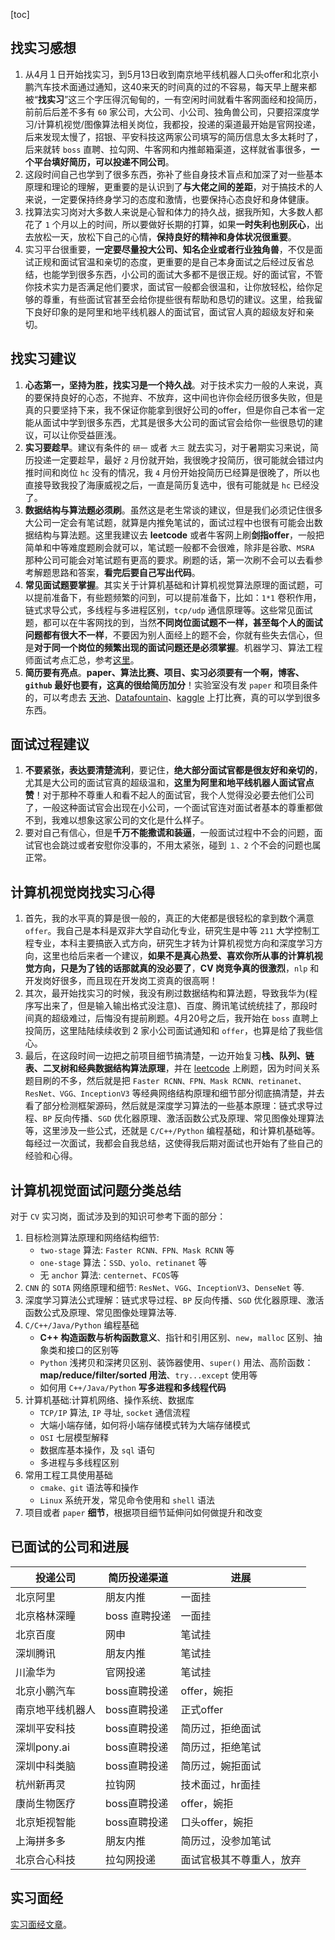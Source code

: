 [toc]

## 找实习感想

1. 从4月１日开始找实习，到5月13日收到南京地平线机器人口头offer和北京小鹏汽车技术面通过通知，这40来天的时间真的过的不容易，每天早上醒来都被“**找实习**”这三个字压得沉甸甸的，一有空闲时间就看牛客网面经和投简历，前前后后差不多有 `60` 家公司，大公司、小公司、独角兽公司，只要招深度学习/计算机视觉/图像算法相关岗位，我都投，投递的渠道最开始是官网投递，后来发现太慢了，招银、平安科技这两家公司填写的简历信息太多太耗时了，后来就转 `boss` 直聘、拉勾网、牛客网和内推邮箱渠道，这样就省事很多，**一个平台填好简历，可以投递不同公司**。
2. 这段时间自己也学到了很多东西，弥补了些自身技术盲点和加深了对一些基本原理和理论的理解，更重要的是认识到了**与大佬之间的差距**，对于搞技术的人来说，一定要保持终身学习的态度和激情，也要保持心态良好和身体健康。
3. 找算法实习岗对大多数人来说是心智和体力的持久战，据我所知，大多数人都花了 `1` 个月以上的时间，所以要做好长期的打算，如果**一时失利也别灰心**，出去放松一天，放松下自己的心情，**保持良好的精神和身体状况很重要**。
4. 实习平台很重要，**一定要尽量投大公司、知名企业或者行业独角兽**，不仅是面试正规和面试官温和亲切的态度，更重要的是自己本身面试之后经过反省总结，也能学到很多东西，小公司的面试大多都不是很正规。好的面试官，不管你技术实力是否满足他们要求，面试官一般都会很温和，让你放轻松，给你足够的尊重，有些面试官甚至会给你提些很有帮助和恳切的建议。这里，给我留下良好印象的是阿里和地平线机器人的面试官，面试官人真的超级友好和亲切。

## 找实习建议

1. **心态第一，坚持为胜，找实习是一个持久战**。对于技术实力一般的人来说，真的要保持良好的心态，不抛弃、不放弃，这中间也许你会经历很多失败，但是真的只要坚持下来，我不保证你能拿到很好公司的offer，但是你自己本省一定能从面试中学到很多东西，尤其是很多大公司的面试官会给你一些很恳切的建议，可以让你受益匪浅。
2. **实习要趁早**。建议有条件的 `研一` 或者 `大三` 就去实习，对于暑期实习来说，简历投递一定要趁早，最好 `2` 月份就开始，我很晚才投简历，很可能就会错过内推时间和岗位 `hc` 没有的情况，我 `4` 月份开始投简历已经算是很晚了，所以也直接导致我投了海康威视之后，一直是简历复选中，很有可能就是 `hc` 已经没了。
3. **数据结构与算法题必须刷**。虽然这是老生常谈的建议，但是我们必须记住很多大公司一定会有笔试题，就算是内推免笔试的，面试过程中也很有可能会出数据结构与算法题。这里我建议去 **leetcode** 或者牛客网上刷**剑指offer**，一般把简单和中等难度题刷会就可以，笔试题一般都不会很难，除非是谷歌、`MSRA` 那种公司可能会对笔试题有更高的要求。刷题的话，第一次刷不会可以去看参考解题思路和答案，**看完后要自己写出代码**。
4. **常见面试题要掌握**。其实关于计算机基础和计算机视觉算法原理的面试题，可以提前准备下，有些题频繁的问到，可以提前准备下，比如：`1*1` 卷积作用，链式求导公式，多线程与多进程区别，`tcp/udp` 通信原理等。这些常见面试题，都可以在牛客网找的到，当然**不同岗位面试题不一样，甚至每个人的面试问题都有很大不一样**，不要因为别人面经上的题不会，你就有些失去信心，但是**对于同一个岗位的频繁出现的面试问题还是必须掌握**。机器学习、算法工程师面试考点汇总，参考[这里](https://www.nowcoder.com/discuss/165930)。
5. **简历要有亮点**。**paper、算法比赛、项目、实习必须要有一个啊，博客、`github` 最好也要有，这真的很给简历加分**！实验室没有发 `paper` 和项目条件的，可以考虑去 [天池](https://tianchi.aliyun.com/home/)、[Datafountain](https://www.datafountain.cn/)、[kaggle](https://www.kaggle.com/) 上打比赛，真的可以学到很多东西。

## 面试过程建议

1. **不要紧张，表达要清楚流利**，要记住，**绝大部分面试官都是很友好和亲切的**，尤其是大公司的面试官真的超级温和，**这里为阿里和地平线机器人面试官点赞**！对于那种不尊重人和看不起人的面试官，我个人觉得没必要去他们公司了，一般这种面试官会出现在小公司，一个面试官连对面试者基本的尊重都做不到，我难以想象这家公司的文化是什么样子。
2. 要对自己有信心，但是**千万不能撒谎和装逼**，一般面试过程中不会的问题，面试官也会跳过或者安慰你没事的，不用太紧张，碰到 `１、2` 个不会的问题也属正常。

## 计算机视觉岗找实习心得

1. 首先，我的水平真的算是很一般的，真正的大佬都是很轻松的拿到数个满意 `offer`。我自己是本科是双非大学自动化专业，研究生是中等 `211` 大学控制工程专业，本科主要搞嵌入式方向，研究生才转为计算机视觉方向和深度学习方向，这里也给后来者一个建议，**如果不是真心热爱、喜欢你所从事的计算机视觉方向，只是为了钱的话那就真的没必要了**，**CV 岗竞争真的很激烈**，`nlp` 和开发岗好很多，而且现在开发岗工资真的很高啊！
2. 其次，最开始找实习的时候，我没有刷过数据结构和算法题，导致我华为(程序写出来了，但是输入输出格式没注意)、百度、腾讯笔试统统挂了，那段时间真的超级难过，后悔没有提前刷题。4月20号之后，我开始在 `boss` 直聘上投简历，这里陆陆续续收到 2 家小公司面试通知和 `offer`，也算是给了我些信心。
3. 最后，在这段时间一边把之前项目细节搞清楚，一边开始复习**栈、队列、链表、二叉树和经典数据结构算法原理**，并在 [leetcode](https://leetcode-cn.com/) 上刷题，因为时间关系题目刷的不多，然后就是把 `Faster RCNN、FPN、Mask RCNN、retinanet、ResNet、VGG、InceptionV3` 等经典网络结构原理和细节部分彻底搞清楚，并去看了部分检测框架源码，然后就是深度学习算法的一些基本原理：链式求导过程、`BP` 反向传播、`SGD` 优化器原理、激活函数公式及原理、常见图像处理算法等，这里涉及一些公式，还就是 `C/C++/Python` 编程基础，和计算机基础等。每经过一次面试，我都会自我总结，这使得我后期对面试也开始有了些自己的经验和心得。

## 计算机视觉面试问题分类总结

对于 `CV` 实习岗，面试涉及到的知识可参考下面的部分：
1. 目标检测算法原理和网络结构细节:
    + `two-stage` 算法: `Faster RCNN、FPN、Mask RCNN` 等
    + `one-stage` 算法：`SSD、yolo、retinanet` 等
    + 无 `anchor` 算法: `centernet`、`FCOS`等  
2. `CNN` 的 `SOTA` 网络原理和细节: `ResNet`、`VGG`、`InceptionV3`、`DenseNet` 等.
3. 深度学习算法公式理解：链式求导过程、`BP` 反向传播、`SGD` 优化器原理、激活函数公式及原理、常见图像处理算法等.
4. `C/C++/Java/Python` 编程基础
    + **C++ 构造函数与析构函数意义**、指针和引用区别、`new`，`malloc` 区别、抽象类和接口的区别等
    + `Python` 浅拷贝和深拷贝区别、装饰器使用、`super()` 用法、高阶函数：**map/reduce/filter/sorted 用法**、`try...except` 使用等
    + 如何用 `C++/Java/Python` **写多进程和多线程代码**
5. 计算机基础:计算机网络、操作系统、数据库
    + `TCP/IP` 算法, `IP` 寻址, `socket` 通信流程
    + 大端小端存储，如何将小端存储模式转为大端存储模式
    + `OSI` 七层模型解释
    + 数据库基本操作，及 `sql` 语句
    + 多进程与多线程区别
6. 常用工程工具使用基础
    + `cmake、git` 语法等和操作
    + `Linux` 系统开发，常见命令使用和 `shell` 语法
7. 项目或者 `paper` **细节**，根据项目细节延伸问如何做提升和改变

## 已面试的公司和进展

|投递公司|简历投递渠道|进展|
|-------|----|------|
|北京阿里|朋友内推|一面挂|
|北京格林深瞳|boss 直聘投递|一面挂|
|北京百度|网申|笔试挂|
|深圳腾讯|朋友内推|笔试挂|
|川渝华为|官网投递|笔试挂|
|北京小鹏汽车|boss直聘投递|offer，婉拒|
|南京地平线机器人|boss直聘投递|正式offer|
|深圳平安科技|boss直聘投递|简历过，拒绝面试|
|深圳pony.ai|boss直聘投递|简历过，拒绝笔试|
|深圳中科类脑|boss直聘投递|简历过，婉拒面试|
|杭州新再灵|拉钩网|技术面过，hr面挂|
|康尚生物医疗|boss直聘投递|offer，婉拒|
|北京矩视智能|boss直聘投递|口头offer，婉拒|
|上海拼多多|朋友内推|简历过，没参加笔试|
|北京合心科技|拉勾网投递|面试官极其不尊重人，放弃|

## 实习面经

[实习面经文章](https://link.zhihu.com/?target=https%3A//github.com/HarleysZhang/cv_note/blob/master/interview_summary/%25E8%25AE%25A1%25E7%25AE%2597%25E6%259C%25BA%25E8%25A7%2586%25E8%25A7%2589%25E5%25B2%2597%25E5%25AE%259E%25E4%25B9%25A0%25E9%259D%25A2%25E7%25BB%258F.md)。
